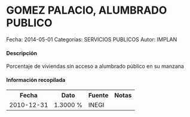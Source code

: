 GOMEZ PALACIO, ALUMBRADO PUBLICO
=====

Fecha: 2014-05-01
Categorías: SERVICIOS PUBLICOS
Autor: IMPLAN

#### Descripción

Porcentaje de viviendas sin acceso a alumbrado público en su manzana

#### Información recopilada

<table class="table table-hover table-bordered">
  <tr><th>Fecha</th><th>Dato</th><th>Fuente</th><th>Notas</th></tr>
  <tr><td>2010-12-31</td><td>1.3000 %</td><td>INEGI</td><td></td></tr>
</table>
